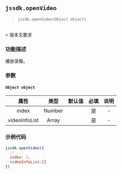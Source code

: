 
## `jssdk.openVideo`

> `jssdk.openVideo(Object object)`
<br/>
> 版本无要求

### 功能描述
播放录像。

### 参数

#### `Object object`

| 属性 | 类型 | 默认值 | 必填 | 说明 |
| :--: | :--: | :--: | :--: | :--: |
| index | Number |  | 是 | - |
| videoInfoList | Array |  | 是 | - |


### 示例代码

```js
jssdk.openVideo({
  // ...
  index: 1,
  videoInfoList:[]
})
```
